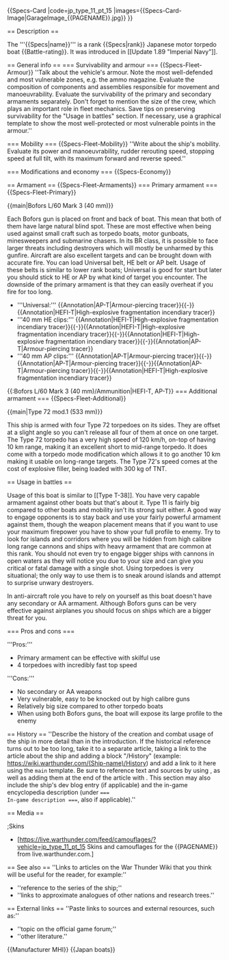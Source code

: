{{Specs-Card
|code=jp_type_11_pt_15
|images={{Specs-Card-Image|GarageImage_{{PAGENAME}}.jpg}}
}}

== Description ==
<!-- ''In the first part of the description, cover the history of the ship's creation and military application. In the second part, tell the reader about using this ship in the game. Add a screenshot: if a beginner player has a hard time remembering vehicles by name, a picture will help them identify the ship in question.'' -->
The '''{{Specs|name}}''' is a rank {{Specs|rank}} Japanese motor torpedo boat {{Battle-rating}}. It was introduced in [[Update 1.89 "Imperial Navy"]].

== General info ==
=== Survivability and armour ===
{{Specs-Fleet-Armour}}
''Talk about the vehicle's armour. Note the most well-defended and most vulnerable zones, e.g. the ammo magazine. Evaluate the composition of components and assemblies responsible for movement and manoeuvrability. Evaluate the survivability of the primary and secondary armaments separately. Don't forget to mention the size of the crew, which plays an important role in fleet mechanics. Save tips on preserving survivability for the "Usage in battles" section. If necessary, use a graphical template to show the most well-protected or most vulnerable points in the armour.''

=== Mobility ===
{{Specs-Fleet-Mobility}}
''Write about the ship's mobility. Evaluate its power and manoeuvrability, rudder rerouting speed, stopping speed at full tilt, with its maximum forward and reverse speed.''

=== Modifications and economy ===
{{Specs-Economy}}

== Armament ==
{{Specs-Fleet-Armaments}}
=== Primary armament ===
{{Specs-Fleet-Primary}}
<!-- ''Provide information about the characteristics of the primary armament. Evaluate their efficacy in battle based on their reload speed, ballistics and the capacity of their shells. Add a link to the main article about the weapon: <code><nowiki>{{main|Weapon name (calibre)}}</nowiki></code>. Broadly describe the ammunition available for the primary armament, and provide recommendations on how to use it and which ammunition to choose.'' -->
{{main|Bofors L/60 Mark 3 (40 mm)}}

Each Bofors gun is placed on front and back of boat. This mean that both of them have large natural blind spot. These are most effective when being used against small craft such as torpedo boats, motor gunboats, minesweepers and submarine chasers. In its BR class, it is possible to face larger threats including destroyers which will mostly be unharmed by this gunfire. Aircraft are also excellent targets and can be brought down with accurate fire. You can load Universal belt, HE belt or AP belt. Usage of these belts is similar to lower rank boats; Universal is good for start but later you should stick to HE or AP by what kind of target you encounter. The downside of the primary armament is that they can easily overheat if you fire for too long.

* '''Universal:''' {{Annotation|AP-T|Armour-piercing tracer}}{{-}}{{Annotation|HEFI-T|High-explosive fragmentation incendiary tracer}}
* '''40 mm HE clips:''' {{Annotation|HEFI-T|High-explosive fragmentation incendiary tracer}}{{-}}{{Annotation|HEFI-T|High-explosive fragmentation incendiary tracer}}{{-}}{{Annotation|HEFI-T|High-explosive fragmentation incendiary tracer}}{{-}}{{Annotation|AP-T|Armour-piercing tracer}}
* '''40 mm AP clips:''' {{Annotation|AP-T|Armour-piercing tracer}}{{-}}{{Annotation|AP-T|Armour-piercing tracer}}{{-}}{{Annotation|AP-T|Armour-piercing tracer}}{{-}}{{Annotation|HEFI-T|High-explosive fragmentation incendiary tracer}}

{{:Bofors L/60 Mark 3 (40 mm)/Ammunition|HEFI-T, AP-T}}
=== Additional armament ===
{{Specs-Fleet-Additional}}
<!-- ''Describe the available additional armaments of the ship: depth charges, mines, torpedoes. Talk about their positions, available ammunition and launch features such as dead zones of torpedoes. If there is no additional armament, remove this section.'' -->
{{main|Type 72 mod.1 (533 mm)}}

This ship is armed with four Type 72 torpedoes on its sides. They are offset at a slight angle so you can't release all four of them at once on one target. The Type 72 torpedo has a very high speed of 120 km/h, on-top of having 10 km range, making it an excellent short to mid-range torpedo. It does come with a torpedo mode modification which allows it to go another 10 km making it usable on long-range targets. The Type 72's speed comes at the cost of explosive filler, being loaded with 300 kg of TNT.

== Usage in battles ==
<!-- ''Describe the technique of using this ship, the characteristics of her use in a team and tips on strategy. Abstain from writing an entire guide – don't try to provide a single point of view, but give the reader food for thought. Talk about the most dangerous opponents for this vehicle and provide recommendations on fighting them. If necessary, note the specifics of playing with this vehicle in various modes (AB, RB, SB).'' -->
Usage of this boat is similar to [[Type T-38]]. You have very capable armament against other boats but that's about it. Type 11 is fairly big compared to other boats and mobility isn't its strong suit either. A good way to engage opponents is to stay back and use your fairly powerful armament against them, though the weapon placement means that if you want to use your maximum firepower you have to show your full profile to enemy. Try to look for islands and corridors where you will be hidden from high calibre long range cannons and ships with heavy armament that are common at this rank. You should not even try to engage bigger ships with cannons in open waters as they will notice you due to your size and can give you critical or fatal damage with a single shot. Using torpedoes is very situational; the only way to use them is to sneak around islands and attempt to surprise unwary destroyers.

In anti-aircraft role you have to rely on yourself as this boat doesn't have any secondary or AA armament. Although Bofors guns can be very effective against airplanes you should focus on ships which are a bigger threat for you.

=== Pros and cons ===
<!-- ''Summarise and briefly evaluate the vehicle in terms of its characteristics and combat effectiveness. Mark its pros and cons in the bulleted list. Try not to use more than 6 points for each of the characteristics. Avoid using categorical definitions such as "bad", "good" and the like - use substitutions with softer forms such as "inadequate" and "effective".'' -->

'''Pros:'''
* Primary armament can be effective with skilful use
* 4 torpedoes with incredibly fast top speed

'''Cons:'''
* No secondary or AA weapons
* Very vulnerable, easy to be knocked out by high calibre guns
* Relatively big size compared to other torpedo boats
* When using both Bofors guns, the boat will expose its large profile to the enemy

== History ==
''Describe the history of the creation and combat usage of the ship in more detail than in the introduction. If the historical reference turns out to be too long, take it to a separate article, taking a link to the article about the ship and adding a block "/History" (example: <nowiki>https://wiki.warthunder.com/(Ship-name)/History</nowiki>) and add a link to it here using the <code>main</code> template. Be sure to reference text and sources by using <code><nowiki><ref></ref></nowiki></code>, as well as adding them at the end of the article with <code><nowiki><references /></nowiki></code>. This section may also include the ship's dev blog entry (if applicable) and the in-game encyclopedia description (under <code><nowiki>=== In-game description ===</nowiki></code>, also if applicable).''

== Media ==
<!-- ''Excellent additions to the article would be video guides, screenshots from the game, and photos.'' -->

;Skins
* [https://live.warthunder.com/feed/camouflages/?vehicle=jp_type_11_pt_15 Skins and camouflages for the {{PAGENAME}} from live.warthunder.com.]

== See also ==
''Links to articles on the War Thunder Wiki that you think will be useful for the reader, for example:''
* ''reference to the series of the ship;''
* ''links to approximate analogues of other nations and research trees.''

== External links ==
''Paste links to sources and external resources, such as:''
* ''topic on the official game forum;''
* ''other literature.''

{{Manufacturer MHI}}
{{Japan boats}}